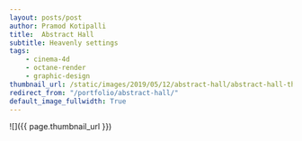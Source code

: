 ```yaml
---
layout: posts/post
author: Pramod Kotipalli
title:  Abstract Hall
subtitle: Heavenly settings
tags:
    - cinema-4d
    - octane-render
    - graphic-design
thumbnail_url: /static/images/2019/05/12/abstract-hall/abstract-hall-thumbnail.png
redirect_from: "/portfolio/abstract-hall/"
default_image_fullwidth: True
---
```


![]({{ page.thumbnail_url }})
